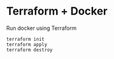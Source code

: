 # Terraform + Docker

Run docker using Terraform

```
terraform init
terraform apply
terraform destroy
```